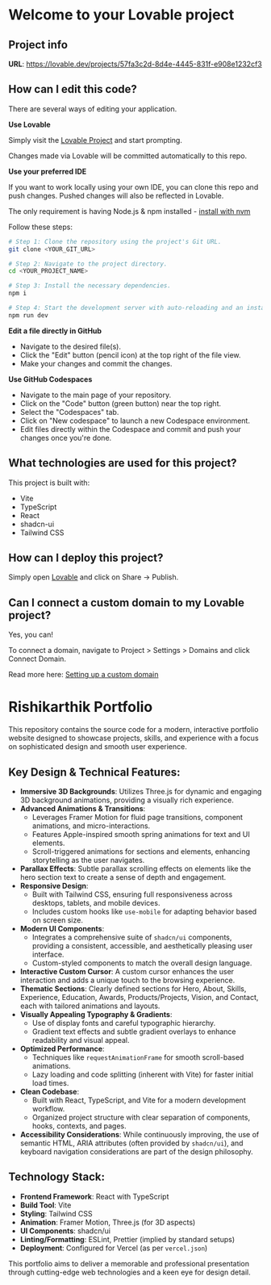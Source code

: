 # Welcome to your Lovable project

## Project info

**URL**: https://lovable.dev/projects/57fa3c2d-8d4e-4445-831f-e908e1232cf3

## How can I edit this code?

There are several ways of editing your application.

**Use Lovable**

Simply visit the [Lovable Project](https://lovable.dev/projects/57fa3c2d-8d4e-4445-831f-e908e1232cf3) and start prompting.

Changes made via Lovable will be committed automatically to this repo.

**Use your preferred IDE**

If you want to work locally using your own IDE, you can clone this repo and push changes. Pushed changes will also be reflected in Lovable.

The only requirement is having Node.js & npm installed - [install with nvm](https://github.com/nvm-sh/nvm#installing-and-updating)

Follow these steps:

```sh
# Step 1: Clone the repository using the project's Git URL.
git clone <YOUR_GIT_URL>

# Step 2: Navigate to the project directory.
cd <YOUR_PROJECT_NAME>

# Step 3: Install the necessary dependencies.
npm i

# Step 4: Start the development server with auto-reloading and an instant preview.
npm run dev
```

**Edit a file directly in GitHub**

- Navigate to the desired file(s).
- Click the "Edit" button (pencil icon) at the top right of the file view.
- Make your changes and commit the changes.

**Use GitHub Codespaces**

- Navigate to the main page of your repository.
- Click on the "Code" button (green button) near the top right.
- Select the "Codespaces" tab.
- Click on "New codespace" to launch a new Codespace environment.
- Edit files directly within the Codespace and commit and push your changes once you're done.

## What technologies are used for this project?

This project is built with:

- Vite
- TypeScript
- React
- shadcn-ui
- Tailwind CSS

## How can I deploy this project?

Simply open [Lovable](https://lovable.dev/projects/57fa3c2d-8d4e-4445-831f-e908e1232cf3) and click on Share -> Publish.

## Can I connect a custom domain to my Lovable project?

Yes, you can!

To connect a domain, navigate to Project > Settings > Domains and click Connect Domain.

Read more here: [Setting up a custom domain](https://docs.lovable.dev/tips-tricks/custom-domain#step-by-step-guide)

# Rishikarthik Portfolio

This repository contains the source code for a modern, interactive portfolio website designed to showcase projects, skills, and experience with a focus on sophisticated design and smooth user experience.

## Key Design & Technical Features:

- **Immersive 3D Backgrounds**: Utilizes Three.js for dynamic and engaging 3D background animations, providing a visually rich experience.
- **Advanced Animations & Transitions**:
  - Leverages Framer Motion for fluid page transitions, component animations, and micro-interactions.
  - Features Apple-inspired smooth spring animations for text and UI elements.
  - Scroll-triggered animations for sections and elements, enhancing storytelling as the user navigates.
- **Parallax Effects**: Subtle parallax scrolling effects on elements like the hero section text to create a sense of depth and engagement.
- **Responsive Design**:
  - Built with Tailwind CSS, ensuring full responsiveness across desktops, tablets, and mobile devices.
  - Includes custom hooks like `use-mobile` for adapting behavior based on screen size.
- **Modern UI Components**:
  - Integrates a comprehensive suite of `shadcn/ui` components, providing a consistent, accessible, and aesthetically pleasing user interface.
  - Custom-styled components to match the overall design language.
- **Interactive Custom Cursor**: A custom cursor enhances the user interaction and adds a unique touch to the browsing experience.
- **Thematic Sections**: Clearly defined sections for Hero, About, Skills, Experience, Education, Awards, Products/Projects, Vision, and Contact, each with tailored animations and layouts.
- **Visually Appealing Typography & Gradients**:
  - Use of display fonts and careful typographic hierarchy.
  - Gradient text effects and subtle gradient overlays to enhance readability and visual appeal.
- **Optimized Performance**:
  - Techniques like `requestAnimationFrame` for smooth scroll-based animations.
  - Lazy loading and code splitting (inherent with Vite) for faster initial load times.
- **Clean Codebase**:
  - Built with React, TypeScript, and Vite for a modern development workflow.
  - Organized project structure with clear separation of components, hooks, contexts, and pages.
- **Accessibility Considerations**: While continuously improving, the use of semantic HTML, ARIA attributes (often provided by `shadcn/ui`), and keyboard navigation considerations are part of the design philosophy.

## Technology Stack:

- **Frontend Framework**: React with TypeScript
- **Build Tool**: Vite
- **Styling**: Tailwind CSS
- **Animation**: Framer Motion, Three.js (for 3D aspects)
- **UI Components**: shadcn/ui
- **Linting/Formatting**: ESLint, Prettier (implied by standard setups)
- **Deployment**: Configured for Vercel (as per `vercel.json`)

This portfolio aims to deliver a memorable and professional presentation through cutting-edge web technologies and a keen eye for design detail.
